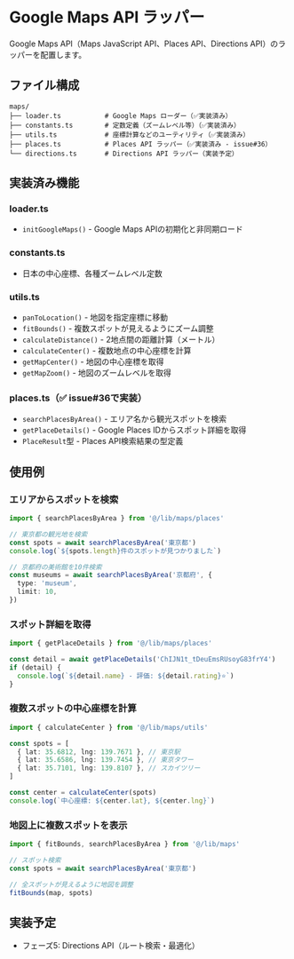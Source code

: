 # Google Maps API ラッパー

Google Maps API（Maps JavaScript API、Places API、Directions API）のラッパーを配置します。

## ファイル構成

```
maps/
├── loader.ts           # Google Maps ローダー（✅実装済み）
├── constants.ts        # 定数定義（ズームレベル等）（✅実装済み）
├── utils.ts            # 座標計算などのユーティリティ（✅実装済み）
├── places.ts           # Places API ラッパー（✅実装済み - issue#36）
└── directions.ts       # Directions API ラッパー（実装予定）
```

## 実装済み機能

### loader.ts

- `initGoogleMaps()` - Google Maps APIの初期化と非同期ロード

### constants.ts

- 日本の中心座標、各種ズームレベル定数

### utils.ts

- `panToLocation()` - 地図を指定座標に移動
- `fitBounds()` - 複数スポットが見えるようにズーム調整
- `calculateDistance()` - 2地点間の距離計算（メートル）
- `calculateCenter()` - 複数地点の中心座標を計算
- `getMapCenter()` - 地図の中心座標を取得
- `getMapZoom()` - 地図のズームレベルを取得

### places.ts（✅ issue#36で実装）

- `searchPlacesByArea()` - エリア名から観光スポットを検索
- `getPlaceDetails()` - Google Places IDからスポット詳細を取得
- `PlaceResult`型 - Places API検索結果の型定義

## 使用例

### エリアからスポットを検索

```typescript
import { searchPlacesByArea } from '@/lib/maps/places'

// 東京都の観光地を検索
const spots = await searchPlacesByArea('東京都')
console.log(`${spots.length}件のスポットが見つかりました`)

// 京都府の美術館を10件検索
const museums = await searchPlacesByArea('京都府', {
  type: 'museum',
  limit: 10,
})
```

### スポット詳細を取得

```typescript
import { getPlaceDetails } from '@/lib/maps/places'

const detail = await getPlaceDetails('ChIJN1t_tDeuEmsRUsoyG83frY4')
if (detail) {
  console.log(`${detail.name} - 評価: ${detail.rating}⭐`)
}
```

### 複数スポットの中心座標を計算

```typescript
import { calculateCenter } from '@/lib/maps/utils'

const spots = [
  { lat: 35.6812, lng: 139.7671 }, // 東京駅
  { lat: 35.6586, lng: 139.7454 }, // 東京タワー
  { lat: 35.7101, lng: 139.8107 }, // スカイツリー
]

const center = calculateCenter(spots)
console.log(`中心座標: ${center.lat}, ${center.lng}`)
```

### 地図上に複数スポットを表示

```typescript
import { fitBounds, searchPlacesByArea } from '@/lib/maps'

// スポット検索
const spots = await searchPlacesByArea('東京都')

// 全スポットが見えるように地図を調整
fitBounds(map, spots)
```

## 実装予定

- フェーズ5: Directions API（ルート検索・最適化）
